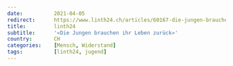 ```yaml
---
date:          2021-04-05
redirect:      https://www.linth24.ch/articles/60167-die-jungen-brauchen-ihr-leben-zurueck
title:         linth24
subtitle:      '«Die Jungen brauchen ihr Leben zurück»'
country:       CH
categories:    [Mensch, Widerstand]
tags:          [linth24, jugend]
---
```

